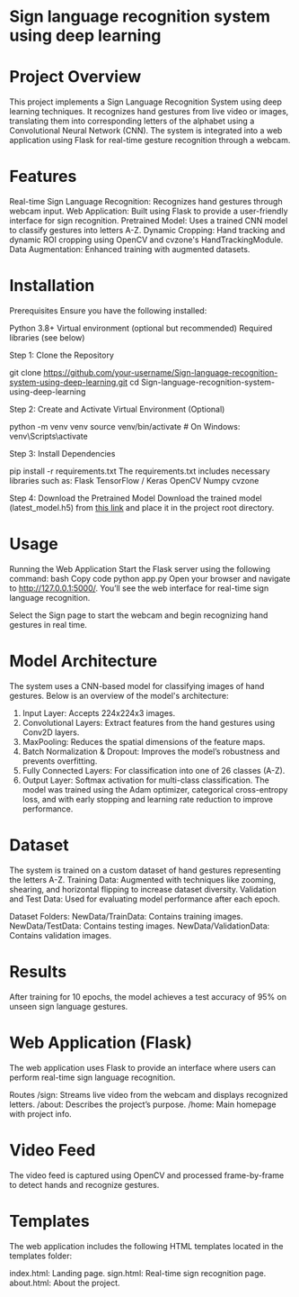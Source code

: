 # Sign language recognition system using deep learning

# Project Overview
This project implements a Sign Language Recognition System using deep learning techniques. It recognizes hand gestures from live video or images, translating them into corresponding letters of the alphabet using a Convolutional Neural Network (CNN). The system is integrated into a web application using Flask for real-time gesture recognition through a webcam.

# Features
Real-time Sign Language Recognition: Recognizes hand gestures through webcam input.
Web Application: Built using Flask to provide a user-friendly interface for sign recognition.
Pretrained Model: Uses a trained CNN model to classify gestures into letters A-Z.
Dynamic Cropping: Hand tracking and dynamic ROI cropping using OpenCV and cvzone's HandTrackingModule.
Data Augmentation: Enhanced training with augmented datasets.

# Installation
Prerequisites
Ensure you have the following installed:

Python 3.8+
Virtual environment (optional but recommended)
Required libraries (see below)

Step 1: Clone the Repository

git clone https://github.com/your-username/Sign-language-recognition-system-using-deep-learning.git
cd Sign-language-recognition-system-using-deep-learning

Step 2: Create and Activate Virtual Environment (Optional)

python -m venv venv
source venv/bin/activate  # On Windows: venv\Scripts\activate

Step 3: Install Dependencies

pip install -r requirements.txt
The requirements.txt includes necessary libraries such as:
Flask
TensorFlow / Keras
OpenCV
Numpy
cvzone

Step 4: Download the Pretrained Model
Download the trained model (latest_model.h5) from [this link](https://drive.google.com/drive/u/0/folders/1vOTgT9pXMivWmHGtpyWSC3mMUWRiEL0h) and place it in the project root directory.

# Usage
Running the Web Application
Start the Flask server using the following command:
bash
Copy code
python app.py
Open your browser and navigate to http://127.0.0.1:5000/. You’ll see the web interface for real-time sign language recognition.

Select the Sign page to start the webcam and begin recognizing hand gestures in real time.

# Model Architecture
The system uses a CNN-based model for classifying images of hand gestures. Below is an overview of the model's architecture:
1) Input Layer: Accepts 224x224x3 images.
2) Convolutional Layers: Extract features from the hand gestures using Conv2D layers.
3) MaxPooling: Reduces the spatial dimensions of the feature maps.
4) Batch Normalization & Dropout: Improves the model’s robustness and prevents overfitting.
5) Fully Connected Layers: For classification into one of 26 classes (A-Z).
6) Output Layer: Softmax activation for multi-class classification.
The model was trained using the Adam optimizer, categorical cross-entropy loss, and with early stopping and learning rate reduction to improve performance.

# Dataset
The system is trained on a custom dataset of hand gestures representing the letters A-Z.
Training Data: Augmented with techniques like zooming, shearing, and horizontal flipping to increase dataset diversity.
Validation and Test Data: Used for evaluating model performance after each epoch.

Dataset Folders:
NewData/TrainData: Contains training images.
NewData/TestData: Contains testing images.
NewData/ValidationData: Contains validation images.

# Results
After training for 10 epochs, the model achieves a test accuracy of 95% on unseen sign language gestures.

# Web Application (Flask)
The web application uses Flask to provide an interface where users can perform real-time sign language recognition.

Routes
/sign: Streams live video from the webcam and displays recognized letters.
/about: Describes the project’s purpose.
/home: Main homepage with project info.

# Video Feed
The video feed is captured using OpenCV and processed frame-by-frame to detect hands and recognize gestures.

# Templates
The web application includes the following HTML templates located in the templates folder:

index.html: Landing page.
sign.html: Real-time sign recognition page.
about.html: About the project.

